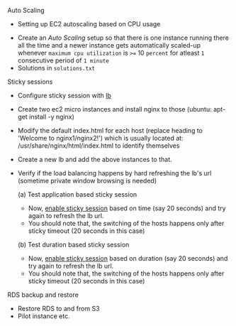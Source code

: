 Auto Scaling
* Setting up EC2 autoscaling based on CPU usage
 - Create an _Auto Scaling_ setup so that there is one instance running there all the time and a newer instance gets automatically scaled-up whenever `maximum cpu utilization` is `>=` 10 `percent` for atleast `1` consecutive period of `1 minute`
 - Solutions in `solutions.txt`
 
Sticky sessions
* Configure sticky session with [lb](http://docs.aws.amazon.com/ElasticLoadBalancing/latest/DeveloperGuide/elb-sticky-sessions.html)
 - Create two ec2 micro instances and install nginx to those (ubuntu: apt-get install -y nginx)
 - Modify the default index.html for each host (replace heading to 'Welcome to nginx1/nginx2!') which is usually located at: /usr/share/nginx/html/index.html to identify themselves
 - Create a new lb and add the above instances to that.
 - Verify if the load balancing happens by hard refreshing the lb's url (sometime private window browsing is needed)

     (a) Test application based sticky session
   - Now, [enable sticky session](http://docs.aws.amazon.com/ElasticLoadBalancing/latest/DeveloperGuide/elb-sticky-sessions.html) based on time (say 20 seconds) and try again to refresh the lb url.
    - You should note that, the switching of the hosts happens only after sticky timeout (20 seconds in this case)

     (b) Test duration based sticky session
   - Now, [enable sticky session](http://docs.aws.amazon.com/ElasticLoadBalancing/latest/DeveloperGuide/elb-sticky-sessions.html) based on duration (say 20 seconds) and try again to refresh the lb url.
    - You should note that, the switching of the hosts happens only after sticky timeout (20 seconds in this case)
 
RDS backup and restore
* Restore RDS to and from S3
* Pilot instance etc.
